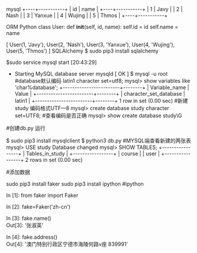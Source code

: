mysql 
+----+-----------+
| id | name      |
+----+-----------+
|  1 | Javy      |
|  2 | Nash      |
|  3 | Yanxue    |
|  4 | Wujing    |
|  5 | Thmos     |
+----+-----------+

ORM Python
class User:
    def __init__(self, id, name):
        self.id = id
        self.name = name

[
    User(1, 'Javy'),
    User(2, 'Nash'),
    User(3, 'Yanxue'),
    User(4, 'Wujing'),
    User(5, 'Thmos')
]
SQLAlchemy 
$ sudo pip3 install sqlalchemy

$sudo service mysql start                              [20:43:29]
 * Starting MySQL database server mysqld                                 [ OK ] 
$ mysql -u root 
#database默认编码  latin1 character set=utf8;
mysql> show variables like 'char%database';
+------------------------+--------+
| Variable_name          | Value  |
+------------------------+--------+
| character_set_database | latin1 |
+------------------------+--------+
1 row in set (0.00 sec)
#新建study 编码格式UTF—8
mysql> create database study character set=UTF8;
#查看编码是否正确
mysql> show create database study\G

#创建db.py 运行

$ sudo pip3 install mysqlclient 
$ python3 db.py 
#MYSQL端查看新建的两张表                 
mysql> USE study
Database changed
mysql> SHOW TABLES;
+-----------------+
| Tables_in_study |
+-----------------+
| course          |
| user            |
+-----------------+
2 rows in set (0.00 sec)

#添加数据

sudo pip3 install faker
sudo pip3 install ipython
#ipython

In [1]: from faker import Faker                                                 

In [2]: fake=Faker('zh-cn')                                                     

In [3]: fake.name()                                                             
Out[3]: '张淑英'

In [4]: fake.address()                                                          
Out[4]: '澳门特别行政区宁德市海陵何路v座 839991'




